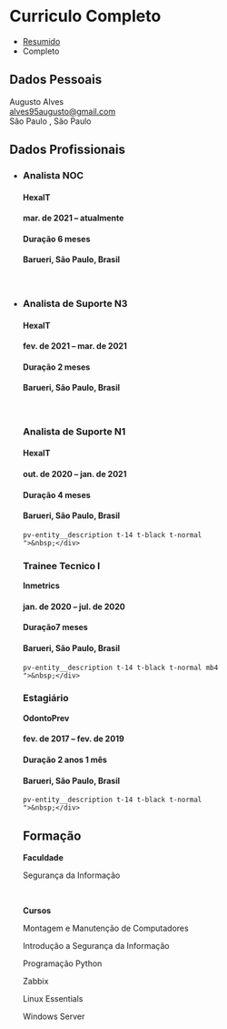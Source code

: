 <p>&nbsp;</p>
<p></p>
<h1>Curriculo Completo</h1>
<ul id="menu">
<li><a href="cv-resumido.html">Resumido</a></li>
<li class="ativo">Completo</li>
</ul>
<div class="secao">
<h2>Dados Pessoais</h2>
<div id="hcard-Augusto-Alves" class="vcard"><img /><span class="given-name">Augusto</span> <span class="family-name">Alves</span></div>
<div class="vcard"><a class="email" href="mailto:alves95augusto@gmail.com">alves95augusto@gmail.com</a>
<div class="adr"><span class="locality">S&atilde;o Paulo</span> , <span class="region">S&atilde;o Paulo</span></div>
</div>
</div>
<div class="secao">
<h2>Dados Profissionais</h2>
<ul class="pv-entity__position-group mt2">
<li class="pv-entity__position-group-role-item">
<div id="ember435" class="ember-view">
<div class="pv-entity__role-details">
<div class="display-flex justify-space-between full-width">
<div class="pv-entity__role-container">
<div class="pv-entity__role-details-container
          pv-entity__role-details-container--timeline
          pv-entity__role-details-container--bottom-margin">
<div class="pv-entity__summary-info-v2 pv-entity__summary-info--background-section pv-entity__summary-info-margin-top
            mb2">
<h3 class="t-14 t-black t-bold">Analista NOC</h3>
<h4 class="t-14 t-black t-normal">HexaIT</h4>
<div class="display-flex">
<h4 class="pv-entity__date-range t-14 t-black--light t-normal">mar. de 2021 &ndash; atualmente</h4>
<h4 class="t-14 t-black--light t-normal"><span class="visually-hidden">Dura&ccedil;&atilde;o </span><span class="pv-entity__bullet-item-v2">6 meses</span></h4>
</div>
<h4 class="pv-entity__location t-14 t-black--light t-normal block">Barueri, S&atilde;o Paulo, Brasil</h4>
</div>
<div id="ember436" class="pv-entity__extra-details t-14 t-black--light ember-view">
<div class="inline-show-more-text
    
    
    
    pv-entity__description t-14 t-black t-normal
    ">Gerenciamento de lives;<br />Defini&ccedil;&atilde;o de pol&iacute;ticas de Seguran&ccedil;a;<br />Monitoramento dos ambientes (NOC 24x7);<br />Registro das solicita&ccedil;&otilde;es de servi&ccedil;o;<br />Triagem e tratamento dos chamados;<br />Suporte &agrave;s d&uacute;vidas dos colaboradores;<br />Suporte para resolu&ccedil;&atilde;o de incidentes;<br />An&aacute;lise e pesquisa dos problemas;<br />An&aacute;lise peri&oacute;dica dos servi&ccedil;os de infraestrutura de TI;<br />Sustenta&ccedil;&atilde;o infraestrutura de TI;<br />Confec&ccedil;&atilde;o de documentos (Documenta&ccedil;&atilde;o de processos);<br />Monitoramento proativo (Zabbix, PRTG);<br />Analise e troubleshooting em roteadores alocados no cliente (Unifi);<br />Atendimento ao cliente (telef&ocirc;nico e via e-mail);<br />Gerar relat&oacute;rios de disponibilidade (VPABX);<br />Monitoramento de Infraestrutura;<br />Monitoramento de Link.</div>
</div>
</div>
</div>
<div class="pv-entity__actions">&nbsp;</div>
</div>
</div>
</div>
</li>
<li class="pv-entity__position-group-role-item">
<div id="ember438" class="ember-view">
<div class="pv-entity__role-details">
<div class="display-flex justify-space-between full-width">
<div class="pv-entity__role-container">
<div class="pv-entity__role-details-container
          pv-entity__role-details-container--timeline
          pv-entity__role-details-container--bottom-margin">
<div class="pv-entity__summary-info-v2 pv-entity__summary-info--background-section pv-entity__summary-info-margin-top
            mb2">
<h3 class="t-14 t-black t-bold">Analista de Suporte N3</h3>
<h4 class="t-14 t-black t-normal">HexaIT</h4>
<div class="display-flex">
<h4 class="pv-entity__date-range t-14 t-black--light t-normal">fev. de 2021 &ndash; mar. de 2021</h4>
<h4 class="t-14 t-black--light t-normal"><span class="visually-hidden">Dura&ccedil;&atilde;o </span><span class="pv-entity__bullet-item-v2">2 meses</span></h4>
</div>
<h4 class="pv-entity__location t-14 t-black--light t-normal block">Barueri, S&atilde;o Paulo, Brasil</h4>
</div>
<div id="ember439" class="pv-entity__extra-details t-14 t-black--light ember-view">
<div class="inline-show-more-text
    inline-show-more-text--is-collapsed
    
    
    pv-entity__description t-14 t-black t-normal
    ">Abertura de chamados n&iacute;vel 1, 2 e 3;<br />Acompanhamento de Demandas internas/externas;<br />Atendimento ao cliente;<br />Centraliza&ccedil;&atilde;o de projetos.</div>
</div>
</div>
</div>
</div>
</div>
</div>
</li>
<li class="pv-entity__position-group-role-item">
<div id="ember441" class="ember-view">
<div class="pv-entity__role-details">
<div class="display-flex justify-space-between full-width">
<div class="pv-entity__role-container">
<div class="pv-entity__role-details-container
          
          ">
<div class="pv-entity__summary-info-v2 pv-entity__summary-info--background-section pv-entity__summary-info-margin-top
            mb2">
          <p>&nbsp;</p>
<h3 class="t-14 t-black t-bold">Analista de Suporte N1</h3>
<h4 class="t-14 t-black t-normal">HexaIT</h4>
<div class="display-flex">
<h4 class="pv-entity__date-range t-14 t-black--light t-normal">out. de 2020 &ndash; jan. de 2021</h4>
<h4 class="t-14 t-black--light t-normal"><span class="visually-hidden">Dura&ccedil;&atilde;o </span><span class="pv-entity__bullet-item-v2">4 meses</span></h4>
</div>
<h4 class="pv-entity__location t-14 t-black--light t-normal block">Barueri, S&atilde;o Paulo, Brasil</h4>
</div>
<div id="ember442" class="pv-entity__extra-details t-14 t-black--light ember-view">
<div class="inline-show-more-text
    inline-show-more-text--is-collapsed
    
    
    pv-entity__description t-14 t-black t-normal
    ">Abertura de chamados n&iacute;vel 1, 2;<br />Acompanhamento de Demandas internas/externas;<br />Atendimento ao cliente;<br />Auxilio em projetos.</div>
<div class="inline-show-more-text
    inline-show-more-text--is-collapsed
    
    
    pv-entity__description t-14 t-black t-normal
    ">&nbsp;</div>
<div class="inline-show-more-text
    inline-show-more-text--is-collapsed
    
    
    pv-entity__description t-14 t-black t-normal
    ">----------------------------------------------------------------------------------------</div>
</div>
</div>
</div>
</div>
</div>
</div>
</li>
<li class="pv-entity__position-group-role-item">
<div id="ember435" class="ember-view">
<div class="pv-entity__role-details">
<div class="display-flex justify-space-between full-width">
<div class="pv-entity__role-container">
<div class="pv-entity__role-details-container
          pv-entity__role-details-container--timeline
          pv-entity__role-details-container--bottom-margin">
<div class="pv-entity__summary-info-v2 pv-entity__summary-info--background-section pv-entity__summary-info-margin-top
            mb2">
<div class="pv-entity__summary-info pv-entity__summary-info--background-section
    mb2">
<h3 class="t-16 t-black t-bold">Trainee Tecnico I</h3>
<p class="visually-hidden"><strong>Inmetrics</strong></p>
<div class="display-flex">
<h4 class="pv-entity__date-range t-14 t-black--light t-normal">jan. de 2020 &ndash; jul. de 2020</h4>
<h4 class="t-14 t-black--light t-normal"><span class="visually-hidden">Dura&ccedil;&atilde;o</span><span class="pv-entity__bullet-item-v2">7 meses</span></h4>
</div>
<h4 class="pv-entity__location t-14 t-black--light t-normal block">Barueri, S&atilde;o Paulo, Brasil</h4>
</div>
<div id="ember450" class="pv-entity__extra-details t-14 t-black--light ember-view">
<div class="inline-show-more-text
    
    
    
    pv-entity__description t-14 t-black t-normal mb4
    ">Campanha de conscientiza&ccedil;&atilde;o;<br />Atendimento a clientes;<br />Execu&ccedil;&atilde;o/apresenta&ccedil;&atilde;o de pentests internos/externos;<br />Trabalho em conjunto para elabora&ccedil;&atilde;o de matriz SOD;<br />Auxilio em demandas de projetos.</div>
<div class="inline-show-more-text
    
    
    
    pv-entity__description t-14 t-black t-normal mb4
    ">&nbsp;</div>
<div class="inline-show-more-text
    
    
    
    pv-entity__description t-14 t-black t-normal mb4
    ">----------------------------------------------------------------------------------------</div>
</div>
</div>
</div>
</div>
</div>
</div>
</div>
</li>
<li class="pv-entity__position-group-role-item">
<div id="ember435" class="ember-view">
<div class="pv-entity__role-details">
<div class="display-flex justify-space-between full-width">
<div class="pv-entity__role-container">
<div class="pv-entity__role-details-container
          pv-entity__role-details-container--timeline
          pv-entity__role-details-container--bottom-margin">
<div class="pv-entity__summary-info-v2 pv-entity__summary-info--background-section pv-entity__summary-info-margin-top
            mb2">
<div class="pv-entity__summary-info pv-entity__summary-info--background-section
    mb2">
<div class="pv-entity__summary-info pv-entity__summary-info--background-section
    mb2">
<h3 class="t-16 t-black t-bold">Estagi&aacute;rio</h3>
<p class="visually-hidden"><strong>OdontoPrev</strong></p>
<div class="display-flex">
<h4 class="pv-entity__date-range t-14 t-black--light t-normal">fev. de 2017 &ndash; fev. de 2019</h4>
<h4 class="t-14 t-black--light t-normal"><span class="visually-hidden">Dura&ccedil;&atilde;o </span><span class="pv-entity__bullet-item-v2">2 anos 1 m&ecirc;s</span></h4>
</div>
<div class="pv-entity__summary-info pv-entity__summary-info--background-section
    mb2">
<h4 class="pv-entity__location t-14 t-black--light t-normal block">Barueri, S&atilde;o Paulo, Brasil</h4>
</div>
<div id="ember450" class="pv-entity__extra-details t-14 t-black--light ember-view">
<div class="inline-show-more-text
    
    
    
    pv-entity__description t-14 t-black t-normal mb4
    ">Campanha de conscientiza&ccedil;&atilde;o;</div>
</div>
</div>
<div id="ember459" class="pv-entity__extra-details t-14 t-black--light ember-view">
<div class="inline-show-more-text
    
    
    
    pv-entity__description t-14 t-black t-normal
    ">Gerenciamento/execu&ccedil;&atilde;o de chamados/RDM;<br />Publica&ccedil;&otilde;es internas/externas;<br />Gerenciamento de backup/restore;<br />Gerenciamento de endere&ccedil;os IP no IPAM/Firewall;<br />Gerenciamento de licen&ccedil;as de software;<br />Gerenciamento de contas/grupos no AD;<br />Gerenciamento de regras de proxy/firewall.</div>
<div class="inline-show-more-text
    
    
    
    pv-entity__description t-14 t-black t-normal
    ">&nbsp;</div>
<div class="inline-show-more-text
    
    
    
    pv-entity__description t-14 t-black t-normal
    ">----------------------------------------------------------------------------------------</div>
</div>
</div>
</div>
</div>
</div>
</div>
</div>
</div>
</li>
</ul>
</div>
<div class="secao">
<h2>Forma&ccedil;&atilde;o</h2>
<p><strong>Faculdade&nbsp;</strong></p>
<p>Seguran&ccedil;a da Informa&ccedil;&atilde;o</p>
<p>&nbsp;</p>
<p><strong>Cursos</strong></p>
<p>Montagem e Manuten&ccedil;&atilde;o de Computadores</p>
<p>Introdu&ccedil;&atilde;o a Seguran&ccedil;a da Informa&ccedil;&atilde;o</p>
<p>Programa&ccedil;&atilde;o Python</p>
<p>Zabbix</p>
<p>Linux Essentials</p>
<p>Windows Server</p>
</div>
<div id="footnote">&nbsp;</div>

